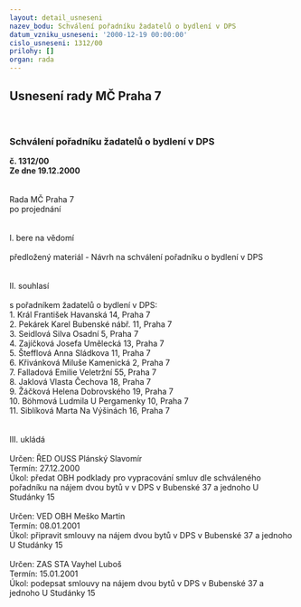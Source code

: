 ```yaml
---
layout: detail_usneseni
nazev_bodu: Schválení pořadníku žadatelů o bydlení v DPS
datum_vzniku_usneseni: '2000-12-19 00:00:00'
cislo_usneseni: 1312/00
prilohy: []
organ: rada
---
```

<div id="ucUsn_pList" class="usn">
	<span><h2>Usnesení rady MČ Praha 7 </h2>
<br></span><div class="standBody">
<span><h3>Schválení pořadníku žadatelů o bydlení v DPS</h3></span><div class="center">
		<strong>č. 1312/00</strong><br>
	</div>
<div class="center">
		<strong>Ze dne 19.12.2000</strong><br><br>
	</div>
<br>Rada MČ Praha 7<br>po projednání<br><br><br>I.	bere na vědomí<br><br> předložený materiál - Návrh na schválení pořadníku o bydlení v DPS<br><br><br>II.  souhlasí<br><br>s pořadníkem žadatelů o bydlení v DPS:<br> 1. 	Král František 		Havanská 14, Praha 7<br> 2.	Pekárek Karel		Bubenské nábř. 11, Praha 7<br> 3.	Seidlová Silva		Osadní 5, Praha 7<br> 4.	Zajíčková Josefa		Umělecká 13, Praha 7<br> 5.	Štefflová Anna		Sládkova 11, Praha 7<br> 6.	Křivánková Miluše	Kamenická 2, Praha 7<br> 7.	Falladová Emilie		Veletržní 55, Praha 7<br> 8.	Jaklová Vlasta		Čechova 18, Praha 7<br> 9.	Žáčková Helena		Dobrovského 19, Praha 7<br>10.	Böhmová Ludmila	U Pergamenky 10, Praha 7<br>11.	Siblíková Marta		Na Výšinách 16, Praha 7<br><br><br>III.	ukládá <br><br> Určen:	     	ŘED OUSS Plánský Slavomír<br>Termín: 27.12.2000<br>Úkol:	předat OBH podklady pro vypracování smluv dle schváleného pořadníku na nájem dvou bytů v v DPS v Bubenské 37 a jednoho U Studánky 15<br> <br> Určen:	     	VED OBH Meško Martin<br>Termín: 08.01.2001<br>Úkol:	připravit smlouvy na nájem dvou bytů v DPS v Bubenské 37 a jednoho U Studánky 15<br> <br> Určen:	     	ZAS STA Vayhel Luboš<br>Termín: 15.01.2001<br>Úkol:	podepsat smlouvy na nájem dvou bytů v DPS v Bubenské 37 a jednoho U Studánky 15<br>  <br>
</div>
</div>